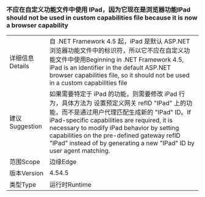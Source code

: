 ### <a name="ipad-should-not-be-used-in-custom-capabilities-file-because-it-is-now-a-browser-capability"></a><span data-ttu-id="69bf6-101">不应在自定义功能文件中使用 IPad，因为它现在是浏览器功能</span><span class="sxs-lookup"><span data-stu-id="69bf6-101">IPad should not be used in custom capabilities file because it is now a browser capability</span></span>

|   |   |
|---|---|
|<span data-ttu-id="69bf6-102">详细信息</span><span class="sxs-lookup"><span data-stu-id="69bf6-102">Details</span></span>|<span data-ttu-id="69bf6-103">自 .NET Framework 4.5 起，iPad 是默认 ASP.NET 浏览器功能文件中的标识符，所以它不应在自定义功能文件中使用</span><span class="sxs-lookup"><span data-stu-id="69bf6-103">Beginning in .NET Framework 4.5, iPad is an identifier in the default ASP.NET browser capabilities file, so it should not be used in a custom capabilities file</span></span>|
|<span data-ttu-id="69bf6-104">建议</span><span class="sxs-lookup"><span data-stu-id="69bf6-104">Suggestion</span></span>|<span data-ttu-id="69bf6-105">如果需要特定于 iPad 的功能，则需要修改 iPad 行为，具体方法为 设置预定义网关 refID &quot;IPad&quot; 上的功能，而不是通过用户代理匹配生成新的 &quot;IPad&quot; ID。</span><span class="sxs-lookup"><span data-stu-id="69bf6-105">If iPad-specific capabilities are required, it is necessary to modify iPad behavior by setting capabilities on the pre-defined gateway refID &quot;IPad&quot; instead of by generating a new &quot;IPad&quot; ID by user agent matching.</span></span>|
|<span data-ttu-id="69bf6-106">范围</span><span class="sxs-lookup"><span data-stu-id="69bf6-106">Scope</span></span>|<span data-ttu-id="69bf6-107">边缘</span><span class="sxs-lookup"><span data-stu-id="69bf6-107">Edge</span></span>|
|<span data-ttu-id="69bf6-108">版本</span><span class="sxs-lookup"><span data-stu-id="69bf6-108">Version</span></span>|<span data-ttu-id="69bf6-109">4.5</span><span class="sxs-lookup"><span data-stu-id="69bf6-109">4.5</span></span>|
|<span data-ttu-id="69bf6-110">类型</span><span class="sxs-lookup"><span data-stu-id="69bf6-110">Type</span></span>|<span data-ttu-id="69bf6-111">运行时</span><span class="sxs-lookup"><span data-stu-id="69bf6-111">Runtime</span></span>|

